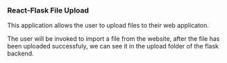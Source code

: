 ### React-Flask File Upload 

This application allows the user to upload files to their web applicaton. 

The user will be invoked to import a file from the website, after the file has been uploaded successfuly, we can see it in the upload folder of the flask backend. 